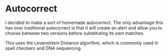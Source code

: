 # Autocorrect

I decided to make a sort of homemade autocorrect. The only advantage this has over traditional autocorrect is that it will create an alert and allow you to choose between two versions before substituting its own matches.

This uses the Levenshtein Distance algorithm, which is commonly used in spell checkers and DNA sequencing.